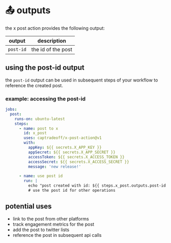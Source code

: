 # 📤 outputs

the x post action provides the following output:

| output    | description         |
|-----------|---------------------|
| `post-id` | the id of the post  |

## using the post-id output

the `post-id` output can be used in subsequent steps of your workflow to reference the created post.

### example: accessing the post-id

```yaml
jobs:
  post:
    runs-on: ubuntu-latest
    steps:
      - name: post to x
        id: x_post
        uses: captradeoff/x-post-action@v1
        with:
          appKey: ${{ secrets.X_APP_KEY }}
          appSecret: ${{ secrets.X_APP_SECRET }}
          accessToken: ${{ secrets.X_ACCESS_TOKEN }}
          accessSecret: ${{ secrets.X_ACCESS_SECRET }}
          message: 'new release!'
          
      - name: use post id
        run: |
          echo "post created with id: ${{ steps.x_post.outputs.post-id }}"
          # use the post id for other operations
```

## potential uses

- link to the post from other platforms
- track engagement metrics for the post
- add the post to twitter lists
- reference the post in subsequent api calls 